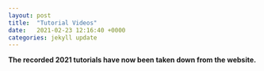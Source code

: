 ```yaml
---
layout: post
title:  "Tutorial Videos"
date:   2021-02-23 12:16:40 +0000
categories: jekyll update
---
```

**The recorded 2021 tutorials have now been taken down from the website.**







